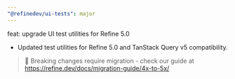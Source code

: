 ```yaml
---
"@refinedev/ui-tests": major
---
```


feat: upgrade UI test utilities for Refine 5.0

- Updated test utilities for Refine 5.0 and TanStack Query v5 compatibility.

> 🚨 Breaking changes require migration - check our guide at https://refine.dev/docs/migration-guide/4x-to-5x/

